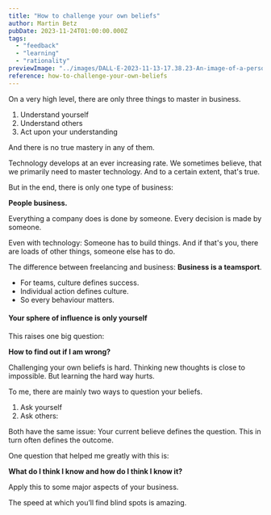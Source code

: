 ```yaml
---
title: "How to challenge your own beliefs"
author: Martin Betz
pubDate: 2023-11-24T01:00:00.000Z
tags:
  - "feedback"
  - "learning"
  - "rationality"
previewImage: "../images/DALL·E-2023-11-13-17.38.23-An-image-of-a-person-reengineering-her-own-brain-with-an-emphasis-on-creativity-and-introspection.-The-dominant-colors-in-the-scene-are-blue-and-mint.png"
reference: how-to-challenge-your-own-beliefs
---
```


On a very high level, there are only three things to master in business.

1. Understand yourself
2. Understand others
3. Act upon your understanding

And there is no true mastery in any of them.

Technology develops at an ever increasing rate. We sometimes believe, that we primarily need to master technology. And to a certain extent, that's true.

But in the end, there is only one type of business:

**People business.**

Everything a company does is done by someone.
Every decision is made by someone.

Even with technology: Someone has to build things. And if that's you, there are loads of other things, someone else has to do.

The difference between freelancing and business: **Business is a teamsport**.

- For teams, culture defines success.
- Individual action defines culture.
- So every behaviour matters.

#### Your sphere of influence is only yourself

This raises one big question:

**How to find out if I am wrong?**

Challenging your own beliefs is hard. Thinking new thoughts is close to impossible. But learning the hard way hurts.

To me, there are mainly two ways to question your beliefs.

1. Ask yourself
2. Ask others:

Both have the same issue: Your current believe defines the question. This in turn often defines the outcome.

One question that helped me greatly with this is:

**What do I think I know and how do I think I know it?**

Apply this to some major aspects of your business.

The speed at which you’ll find blind spots is amazing.
